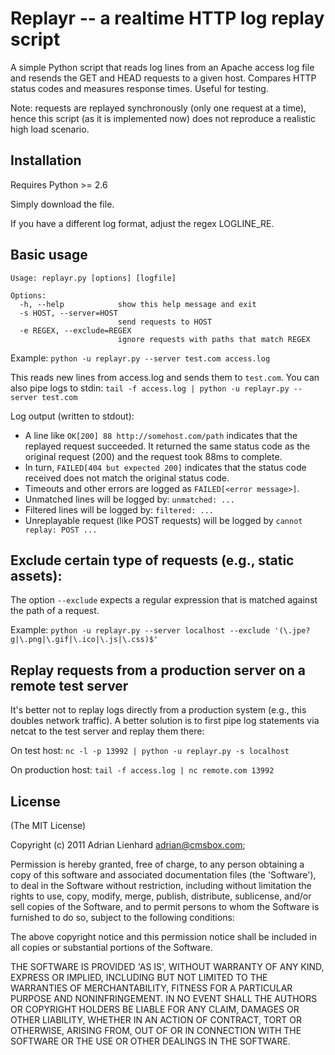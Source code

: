 # Replayr -- a realtime HTTP log replay script

A simple Python script that reads log lines from an Apache access log file and resends the GET and HEAD requests to a given host. Compares HTTP status codes and measures response times. Useful for testing.

Note: requests are replayed synchronously (only one request at a time), hence this script (as it is implemented now) does not reproduce a realistic high load scenario.


## Installation

Requires Python >= 2.6

Simply download the file.

If you have a different log format, adjust the regex LOGLINE_RE.


## Basic usage

    Usage: replayr.py [options] [logfile]
    
    Options:
      -h, --help            show this help message and exit
      -s HOST, --server=HOST
                            send requests to HOST
      -e REGEX, --exclude=REGEX
                            ignore requests with paths that match REGEX

Example:
`python -u replayr.py --server test.com access.log`

This reads new lines from access.log and sends them to `test.com`. You can also pipe logs to stdin:
`tail -f access.log | python -u replayr.py --server test.com`

Log output (written to stdout):

- A line like `OK[200] 88 http://somehost.com/path` indicates that the replayed request succeeded. It returned the same status code as the original request (200) and the request took 88ms to complete.
- In turn, `FAILED[404 but expected 200]` indicates that the status code received does not match the original status code.
- Timeouts and other errors are logged as `FAILED[<error message>]`.
- Unmatched lines will be logged by: `unmatched: ...`
- Filtered lines will be logged by: `filtered: ...`
- Unreplayable request (like POST requests) will be logged by `cannot replay: POST ...`


## Exclude certain type of requests (e.g., static assets):
The option `--exclude` expects a regular expression that is matched against the path of a request.

Example:
`python -u replayr.py --server localhost --exclude '(\.jpe?g|\.png|\.gif|\.ico|\.js|\.css)$'`


## Replay requests from a production server on a remote test server

It's better not to replay logs directly from a production system (e.g., this doubles network traffic). A better solution is to first pipe log statements via netcat to the test server and replay them there:

On test host:
`nc -l -p 13992 | python -u replayr.py -s localhost`

On production host:
`tail -f access.log | nc remote.com 13992`


## License 

(The MIT License)

Copyright (c) 2011 Adrian Lienhard adrian@cmsbox.com;

Permission is hereby granted, free of charge, to any person obtaining
a copy of this software and associated documentation files (the
'Software'), to deal in the Software without restriction, including
without limitation the rights to use, copy, modify, merge, publish,
distribute, sublicense, and/or sell copies of the Software, and to
permit persons to whom the Software is furnished to do so, subject to
the following conditions:

The above copyright notice and this permission notice shall be
included in all copies or substantial portions of the Software.

THE SOFTWARE IS PROVIDED 'AS IS', WITHOUT WARRANTY OF ANY KIND,
EXPRESS OR IMPLIED, INCLUDING BUT NOT LIMITED TO THE WARRANTIES OF
MERCHANTABILITY, FITNESS FOR A PARTICULAR PURPOSE AND NONINFRINGEMENT.
IN NO EVENT SHALL THE AUTHORS OR COPYRIGHT HOLDERS BE LIABLE FOR ANY
CLAIM, DAMAGES OR OTHER LIABILITY, WHETHER IN AN ACTION OF CONTRACT,
TORT OR OTHERWISE, ARISING FROM, OUT OF OR IN CONNECTION WITH THE
SOFTWARE OR THE USE OR OTHER DEALINGS IN THE SOFTWARE.
